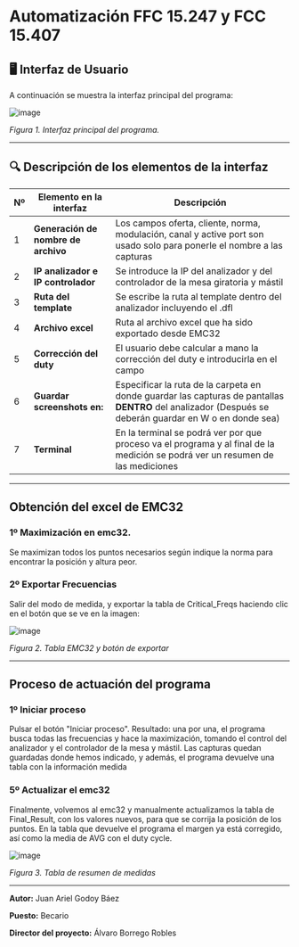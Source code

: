 # Automatización FFC 15.247 y FCC 15.407
## 🖥️ Interfaz de Usuario

A continuación se muestra la interfaz principal del programa:

![image](https://github.com/user-attachments/assets/1ab68452-b92d-404c-89ac-c76ab42f7cbc)

  
*Figura 1. Interfaz principal del programa.*

---

## 🔍 Descripción de los elementos de la interfaz

| Nº | Elemento en la interfaz             | Descripción                                                                 |
|----|-------------------------------------|-----------------------------------------------------------------------------|
| 1  | **Generación de nombre de archivo** | Los campos oferta, cliente, norma, modulación, canal y active port son usado solo para ponerle el nombre a las capturas                         |
| 2  | **IP analizador e IP controlador**  | Se introduce la IP del analizador y del controlador de la mesa giratoria y mástil|
| 3  | **Ruta del template**          | Se escribe la ruta al template dentro del analizador incluyendo el .dfl                |
| 4  | **Archivo excel**      | Ruta al archivo excel que ha sido exportado desde EMC32             |
| 5  | **Corrección del duty**    | El usuario debe calcular a mano la corrección del duty e introducirla en el campo                          |
| 6  | **Guardar screenshots en:**    | Especificar la ruta de la carpeta en donde guardar las capturas de pantallas **DENTRO** del analizador (Después se deberán guardar en W o en donde sea)                          |
| 7  | **Terminal**    | En la terminal se podrá ver por que proceso va el programa y al final de la medición se podrá ver un resumen de las mediciones                         |

---
## Obtención del excel de EMC32
### 1º Maximización en emc32.
Se maximizan todos los puntos necesarios según indique la norma para encontrar la posición y altura peor. 
### 2º Exportar Frecuencias
Salir del modo de medida, y exportar la tabla de Critical_Freqs haciendo clic en el botón que se ve en la imagen:

![image](https://github.com/user-attachments/assets/977fae63-518d-41bf-8d35-c10d97d29917)

*Figura 2. Tabla EMC32 y botón de exportar*

---

## Proceso de actuación del programa
### 1º Iniciar proceso
Pulsar el botón "Iniciar proceso".  Resultado: una por una, el programa busca todas las frecuencias y hace la maximización, tomando el control del analizador y el controlador de la mesa y mástil. Las capturas quedan guardadas donde hemos indicado, y además, el programa devuelve una tabla con la información medida

### 5º Actualizar el emc32
Finalmente, volvemos al emc32 y manualmente actualizamos la tabla de Final_Result, con los valores nuevos, para que se corrija la posición de los puntos. En la tabla que devuelve el programa el margen ya está corregido, así como la media de AVG con el duty cycle.

![image](https://github.com/user-attachments/assets/3f1d730f-bbf0-4c9f-bee9-1d0920bc8a86)

*Figura 3. Tabla de resumen de medidas*


---

**Autor:** Juan Ariel Godoy Báez

**Puesto:** Becario

**Director del proyecto:** Álvaro Borrego Robles
